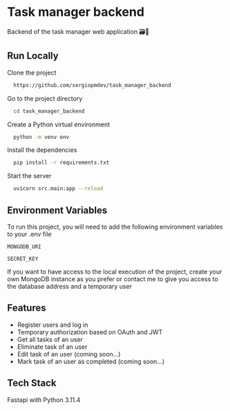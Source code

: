 # Task manager backend

Backend of the task manager web application 🗃️🔧

## Run Locally

Clone the project

```bash
  https://github.com/sergiopmdev/task_manager_backend
```

Go to the project directory

```bash
  cd task_manager_backend
```

Create a Python virtual environment

```bash
  python -m venv env
```

Install the dependencies

```bash
  pip install -r requirements.txt
```

Start the server

```bash
  uvicorn src.main:app --reload
```

## Environment Variables

To run this project, you will need to add the following environment variables to your .env file

`MONGODB_URI`

`SECRET_KEY`

If you want to have access to the local execution of the project, create your own MongoDB instance as you prefer or contact me to give you access to the database address and a temporary user

## Features

- Register users and log in
- Temporary authorization based on OAuth and JWT
- Get all tasks of an user
- Eliminate task of an user
- Edit task of an user (coming soon...)
- Mark task of an user as completed (coming soon...)

## Tech Stack

Fastapi with Python 3.11.4
